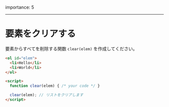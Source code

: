 importance: 5

---

# 要素をクリアする

要素からすべてを削除する関数 `clear(elem)` を作成してください。

```html run height=60
<ol id="elem">
  <li>Hello</li>
  <li>World</li>
</ol>

<script>
  function clear(elem) { /* your code */ }

  clear(elem); // リストをクリアします
</script>
```
